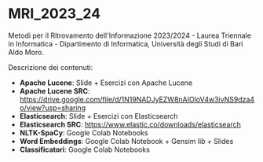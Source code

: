 # MRI_2023_24
Metodi per il Ritrovamento dell'Informazione 2023/2024 - Laurea Triennale in Informatica - Dipartimento di Informatica, Università degli Studi di Bari Aldo Moro.

Descrizione dei contenuti:

- **Apache Lucene**: Slide + Esercizi con Apache Lucene
- **Apache Lucene SRC**: https://drive.google.com/file/d/1N19NADJyEZW8nAIOloV4w3ivNS9dza4o/view?usp=sharing
- **Elasticsearch**: Slide + Esercizi con Elasticsearch
- **Elasticsearch SRC**: https://www.elastic.co/downloads/elasticsearch
- **NLTK-SpaCy**: Google Colab Notebooks
- **Word Embeddings**: Google Colab Notebook + Gensim lib + Slides
- **Classificatori**: Google Colab Notebooks

